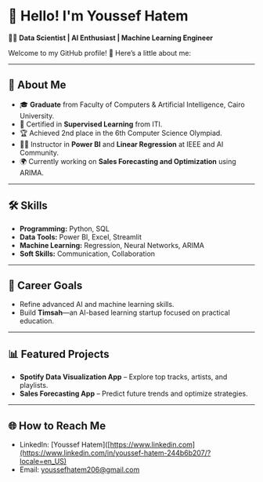 # 👋 Hello! I'm Youssef Hatem  

👨‍💻 **Data Scientist | AI Enthusiast | Machine Learning Engineer**  

Welcome to my GitHub profile! 🚀 Here’s a little about me:

---

## 💼 About Me  
- 🎓 **Graduate** from Faculty of Computers & Artificial Intelligence, Cairo University.  
- 🏅 Certified in **Supervised Learning** from ITI.  
- 🏆 Achieved 2nd place in the 6th Computer Science Olympiad.  
- 👨‍🏫 Instructor in **Power BI** and **Linear Regression** at IEEE and AI Community.  
- 🌍 Currently working on **Sales Forecasting and Optimization** using ARIMA.  

---

## 🛠️ Skills  
- **Programming:** Python, SQL  
- **Data Tools:** Power BI, Excel, Streamlit  
- **Machine Learning:** Regression, Neural Networks, ARIMA  
- **Soft Skills:** Communication, Collaboration  

---

## 🎯 Career Goals  
- Refine advanced AI and machine learning skills.  
- Build **Timsah**—an AI-based learning startup focused on practical education.  

---

## 📊 Featured Projects  
- **Spotify Data Visualization App** – Explore top tracks, artists, and playlists.  
- **Sales Forecasting App** – Predict future trends and optimize strategies.  

---

## 🌐 How to Reach Me  
- LinkedIn: [Youssef Hatem]([https://www.linkedin.com](https://www.linkedin.com/in/youssef-hatem-244b6b207/?locale=en_US)  
- Email: youssefhatem206@gmail.com  


<!--
**youssef13494/youssef13494** is a ✨ _special_ ✨ repository because its `README.md` (this file) appears on your GitHub profile.

Here are some ideas to get you started:

- 🔭 I’m currently working on ...
- 🌱 I’m currently learning ...
- 👯 I’m looking to collaborate on ...
- 🤔 I’m looking for help with ...
- 💬 Ask me about ...
- 📫 How to reach me: ...
- 😄 Pronouns: ...
- ⚡ Fun fact: ...
-->
